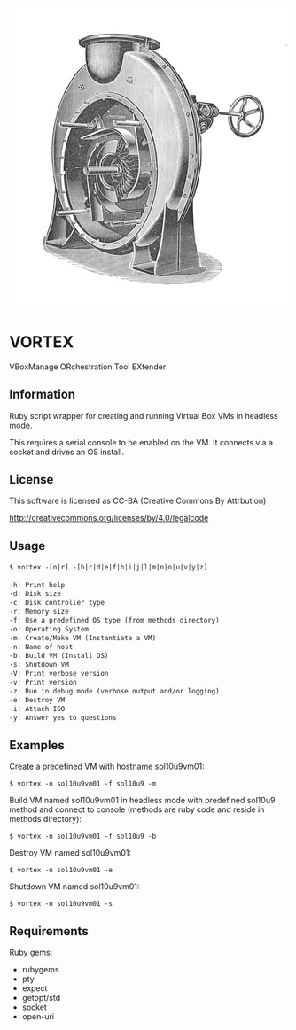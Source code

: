 ![alt tag](https://raw.githubusercontent.com/lateralblast/vortex/master/vortex.jpg)

VORTEX
======

VBoxManage ORchestration Tool EXtender

Information
------------

Ruby script wrapper for creating and running Virtual Box VMs in headless mode.

This requires a serial console to be enabled on the VM. It connects via a socket
and drives an OS install.

License
-------

This software is licensed as CC-BA (Creative Commons By Attrbution)

http://creativecommons.org/licenses/by/4.0/legalcode

Usage
-----

```
$ vortex -[n|r] -[b|c|d|e|f|h|i|j|l|m|n|o|u|v|y|z]

-h: Print help
-d: Disk size
-c: Disk controller type
-r: Memory size
-f: Use a predefined OS type (from methods directory)
-o: Operating System
-m: Create/Make VM (Instantiate a VM)
-n: Name of host
-b: Build VM (Install OS)
-s: Shutdown VM
-V: Print verbose version
-v: Print version
-z: Run in debug mode (verbose output and/or logging)
-e: Destroy VM
-i: Attach ISO
-y: Answer yes to questions
```

Examples
--------

Create a predefined  VM with hostname sol10u9vm01:

```
$ vortex -n sol10u9vm01 -f sol10u9 -m
```

Build VM named sol10u9vm01 in headless mode with predefined sol10u9 method and
connect to console (methods are ruby code and reside in methods directory):

```
$ vortex -n sol10u9vm01 -f sol10u9 -b
```

Destroy VM named sol10u9vm01:

```
$ vortex -n sol10u9vm01 -e
```

Shutdown VM named sol10u9vm01:

```
$ vortex -n sol10u9vm01 -s
```

Requirements
------------

Ruby gems:

- rubygems
- pty
- expect
- getopt/std
- socket
- open-uri
